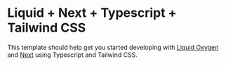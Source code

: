 # Liquid + Next + Typescript + Tailwind CSS

This template should help get you started developing with [Liquid Oxygen](https://emdgroup-liquid.github.io/liquid/) and [Next](https://nextjs.org) using Typescript and Tailwind CSS.
